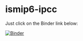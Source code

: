 # ismip6-ipcc

Just click on the Binder link below:

[![Binder](https://mybinder.org/badge_logo.svg)](https://mybinder.org/v2/gh/pism/as19-4m/HEAD?filepath=analyze_slr_predictions.ipynb)
